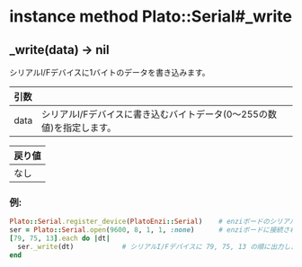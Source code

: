 # instance method Plato::Serial#_write

## _write(data) -> nil

シリアルI/Fデバイスに1バイトのデータを書き込みます。  

|引数||
|:--|:--|
|data|シリアルI/Fデバイスに書き込むバイトデータ(0〜255の数値)を指定します。|

|戻り値|
|:--|
|なし|

### 例:
```Ruby
Plato::Serial.register_device(PlatoEnzi::Serial)    # enziボードのシリアルI/Fデバイスクラスを登録します
ser = Plato::Serial.open(9600, 8, 1, 1, :none)      # enziボードに接続されたシリアルI/Fデバイスをオープンします
[79, 75, 13].each do |dt|
  ser._write(dt)            # シリアルI/Fデバイスに 79, 75, 13 の順に出力します
end
```
